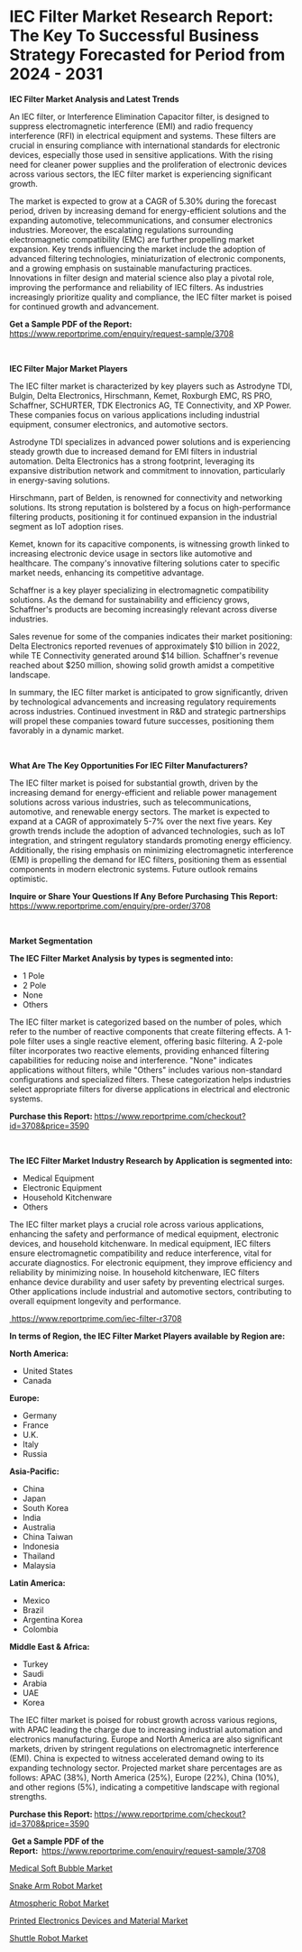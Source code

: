 <p><h1>IEC Filter Market Research Report: The Key To Successful Business Strategy Forecasted for Period from 2024 - 2031</h1></p><p><strong>IEC Filter Market Analysis and Latest Trends</strong></p>
<p><p>An IEC filter, or Interference Elimination Capacitor filter, is designed to suppress electromagnetic interference (EMI) and radio frequency interference (RFI) in electrical equipment and systems. These filters are crucial in ensuring compliance with international standards for electronic devices, especially those used in sensitive applications. With the rising need for cleaner power supplies and the proliferation of electronic devices across various sectors, the IEC filter market is experiencing significant growth.</p><p>The market is expected to grow at a CAGR of 5.30% during the forecast period, driven by increasing demand for energy-efficient solutions and the expanding automotive, telecommunications, and consumer electronics industries. Moreover, the escalating regulations surrounding electromagnetic compatibility (EMC) are further propelling market expansion. Key trends influencing the market include the adoption of advanced filtering technologies, miniaturization of electronic components, and a growing emphasis on sustainable manufacturing practices. Innovations in filter design and material science also play a pivotal role, improving the performance and reliability of IEC filters. As industries increasingly prioritize quality and compliance, the IEC filter market is poised for continued growth and advancement.</p></p>
<p><strong>Get a Sample PDF of the Report:&nbsp;</strong> <a href="https://www.reportprime.com/enquiry/request-sample/3708">https://www.reportprime.com/enquiry/request-sample/3708</a></p>
<p>&nbsp;</p>
<p><strong>IEC Filter Major Market Players</strong></p>
<p><p>The IEC filter market is characterized by key players such as Astrodyne TDI, Bulgin, Delta Electronics, Hirschmann, Kemet, Roxburgh EMC, RS PRO, Schaffner, SCHURTER, TDK Electronics AG, TE Connectivity, and XP Power. These companies focus on various applications including industrial equipment, consumer electronics, and automotive sectors.</p><p>Astrodyne TDI specializes in advanced power solutions and is experiencing steady growth due to increased demand for EMI filters in industrial automation. Delta Electronics has a strong footprint, leveraging its expansive distribution network and commitment to innovation, particularly in energy-saving solutions. </p><p>Hirschmann, part of Belden, is renowned for connectivity and networking solutions. Its strong reputation is bolstered by a focus on high-performance filtering products, positioning it for continued expansion in the industrial segment as IoT adoption rises.</p><p>Kemet, known for its capacitive components, is witnessing growth linked to increasing electronic device usage in sectors like automotive and healthcare. The company's innovative filtering solutions cater to specific market needs, enhancing its competitive advantage.</p><p>Schaffner is a key player specializing in electromagnetic compatibility solutions. As the demand for sustainability and efficiency grows, Schaffner's products are becoming increasingly relevant across diverse industries.</p><p>Sales revenue for some of the companies indicates their market positioning: Delta Electronics reported revenues of approximately $10 billion in 2022, while TE Connectivity generated around $14 billion. Schaffner's revenue reached about $250 million, showing solid growth amidst a competitive landscape.</p><p>In summary, the IEC filter market is anticipated to grow significantly, driven by technological advancements and increasing regulatory requirements across industries. Continued investment in R&D and strategic partnerships will propel these companies toward future successes, positioning them favorably in a dynamic market.</p></p>
<p>&nbsp;</p>
<p><strong>What Are The Key Opportunities For IEC Filter Manufacturers?</strong></p>
<p><p>The IEC filter market is poised for substantial growth, driven by the increasing demand for energy-efficient and reliable power management solutions across various industries, such as telecommunications, automotive, and renewable energy sectors. The market is expected to expand at a CAGR of approximately 5-7% over the next five years. Key growth trends include the adoption of advanced technologies, such as IoT integration, and stringent regulatory standards promoting energy efficiency. Additionally, the rising emphasis on minimizing electromagnetic interference (EMI) is propelling the demand for IEC filters, positioning them as essential components in modern electronic systems. Future outlook remains optimistic.</p></p>
<p><strong>Inquire or Share Your Questions If Any Before Purchasing This Report:</strong> <a href="https://www.reportprime.com/enquiry/pre-order/3708">https://www.reportprime.com/enquiry/pre-order/3708</a></p>
<p>&nbsp;</p>
<p><strong>Market Segmentation</strong></p>
<p><strong>The IEC Filter Market Analysis by types is segmented into:</strong></p>
<p><ul><li>1 Pole</li><li>2 Pole</li><li>None</li><li>Others</li></ul></p>
<p><p>The IEC filter market is categorized based on the number of poles, which refer to the number of reactive components that create filtering effects. A 1-pole filter uses a single reactive element, offering basic filtering. A 2-pole filter incorporates two reactive elements, providing enhanced filtering capabilities for reducing noise and interference. "None" indicates applications without filters, while "Others" includes various non-standard configurations and specialized filters. These categorization helps industries select appropriate filters for diverse applications in electrical and electronic systems.</p></p>
<p><strong>Purchase this Report:&nbsp;</strong><a href="https://www.reportprime.com/checkout?id=3708&price=3590">https://www.reportprime.com/checkout?id=3708&price=3590</a></p>
<p>&nbsp;</p>
<p><strong>The IEC Filter Market Industry Research by Application is segmented into:</strong></p>
<p><ul><li>Medical Equipment</li><li>Electronic Equipment</li><li>Household Kitchenware</li><li>Others</li></ul></p>
<p><p>The IEC filter market plays a crucial role across various applications, enhancing the safety and performance of medical equipment, electronic devices, and household kitchenware. In medical equipment, IEC filters ensure electromagnetic compatibility and reduce interference, vital for accurate diagnostics. For electronic equipment, they improve efficiency and reliability by minimizing noise. In household kitchenware, IEC filters enhance device durability and user safety by preventing electrical surges. Other applications include industrial and automotive sectors, contributing to overall equipment longevity and performance.</p></p>
<p><a href="https://www.reportprime.com/iec-filter-r3708">&nbsp;https://www.reportprime.com/iec-filter-r3708</a></p>
<p><strong>In terms of Region, the IEC Filter Market Players available by Region are:</strong></p>
<p>
    <p> <strong> North America: </strong>
        <ul>
            <li>United States</li>
            <li>Canada</li>
        </ul>
        </p> 
    <p> <strong> Europe: </strong>
        <ul>
            <li>Germany</li>
            <li>France</li>
            <li>U.K.</li>
            <li>Italy</li>
            <li>Russia</li>
        </ul>
        </p> 
    <p> <strong> Asia-Pacific: </strong>
        <ul>
            <li>China</li>
            <li>Japan</li>
            <li>South Korea</li>
            <li>India</li>
            <li>Australia</li>
            <li>China Taiwan</li>
            <li>Indonesia</li>
            <li>Thailand</li>
            <li>Malaysia</li>
        </ul>
        </p> 
    <p> <strong> Latin America: </strong>
        <ul>
            <li>Mexico</li>
            <li>Brazil</li>
            <li>Argentina Korea</li>
            <li>Colombia</li>
        </ul>
        </p> 
    <p> <strong> Middle East & Africa: </strong>
        <ul>
            <li>Turkey</li>
            <li>Saudi</li>
            <li>Arabia</li>
            <li>UAE</li>
            <li>Korea</li>
        </ul>
    </p>
    </p>
<p><p>The IEC filter market is poised for robust growth across various regions, with APAC leading the charge due to increasing industrial automation and electronics manufacturing. Europe and North America are also significant markets, driven by stringent regulations on electromagnetic interference (EMI). China is expected to witness accelerated demand owing to its expanding technology sector. Projected market share percentages are as follows: APAC (38%), North America (25%), Europe (22%), China (10%), and other regions (5%), indicating a competitive landscape with regional strengths.</p></p>
<p><strong>Purchase this Report: </strong><a href="https://www.reportprime.com/checkout?id=3708&price=3590">https://www.reportprime.com/checkout?id=3708&price=3590</a></p>
<p>&nbsp;<strong>Get a Sample PDF of the Report:&nbsp;&nbsp;</strong><a href="https://www.reportprime.com/enquiry/request-sample/3708">https://www.reportprime.com/enquiry/request-sample/3708</a></p>
<p><strong></strong></p>
<p><p><a href="https://issuu.com/reportprime-2/docs/medical-soft-bubble-market-size-203_f02ca80088fff9">Medical Soft Bubble Market</a></p><p><a href="https://www.linkedin.com/pulse/comprehensive-look-product-type-snake-robotsnake-manipulator-ajaze?trackingId=mzF%2F%2FfdLQe2uweIFkxMLow%3D%3D">Snake Arm Robot Market</a></p><p><a href="https://www.linkedin.com/pulse/atmospheric-robot-market-global-regional-analysis-focus-yalle?trackingId=4aq9X1HtRMO4K1lGosjoHw%3D%3D">Atmospheric Robot Market</a></p><p><a href="https://issuu.com/reportprime-2/docs/printed-electronics-devices-and-mat_09af7a99840c95">Printed Electronics Devices and Material Market</a></p><p><a href="https://www.linkedin.com/pulse/shuttle-robot-market-size-share-competitive-landscape-trend-on3oe?trackingId=RVCjKyART%2B2N5OKtRl4GJA%3D%3D">Shuttle Robot Market</a></p></p>
